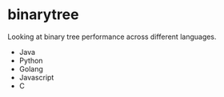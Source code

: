 # binarytree

Looking at binary tree performance across different languages.

* Java
* Python
* Golang
* Javascript
* C